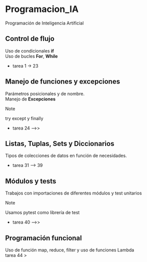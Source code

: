 # Programacion_IA
Programación de Inteligencia Artificial

## Control de flujo
Uso de condicionales **if**  
Uso de bucles **For**, **While**
* tarea 1 -> 23

## Manejo de funciones y excepciones
Parámetros posicionales y de nombre.  
Manejo de **Excepciones** 
> [!NOTE]  
> try except y finally
* tarea 24 -->>  

## Listas, Tuplas, Sets y Diccionarios
Tipos de colecciones de datos en función de necesidades.
* tarea 31 --> 39

## Módulos y tests
Trabajos con importaciones de diferentes módulos y test unitarios
> [!Note]  
> Usamos pytest como librería de test  
* tarea 40 -->>

## Programación funcional
Uso de función map, reduce, filter y uso de funciones Lambda  
tarea 44 >

